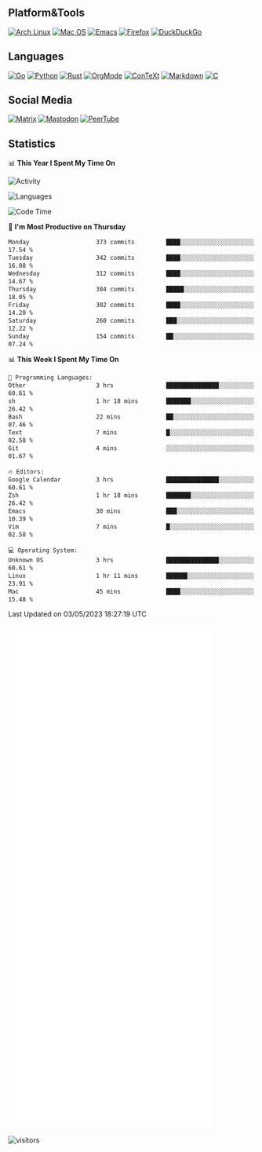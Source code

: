 ## Platform&Tools

[![Arch Linux](https://img.shields.io/badge/ArchLinux-1793D1?logo=arch-linux&logoColor=fff&style=flat-square)](https://archlinux.org/)
[![Mac OS](https://img.shields.io/badge/MacOS-000000?style=flat-square&logo=macos&logoColor=F0F0F0)](https://www.apple.com/macos/)
[![Emacs](https://img.shields.io/badge/Emacs-%237F5AB6.svg?&style=flat-square&logo=gnu-emacs&logoColor=white)](https://www.gnu.org/software/emacs/)
[![Firefox](https://img.shields.io/badge/Firefox-FF7139?style=flat-square&logo=Firefox-Browser&logoColor=white)](https://firefox.com/)
[![DuckDuckGo](https://img.shields.io/badge/DuckDuckGo-DE5833?style=flat-square&logo=DuckDuckGo&logoColor=white)](https://duckduckgo.com/)

## Languages

[![Go](https://img.shields.io/badge/Golang-%2300ADD8.svg?style=flat-square&logo=go&logoColor=white)](https://golang.org/)
[![Python](https://img.shields.io/badge/Python-3670A0?style=flat-square&logo=python&logoColor=ffdd54)](https://www.python.org/)
[![Rust](https://img.shields.io/badge/Rust-%23000000.svg?style=flat-square&logo=rust&logoColor=white)](https://www.rust-lang.org/)
[![OrgMode](https://img.shields.io/badge/OrgMode-%23000000.svg?style=flat-square&logo=org&logoColor=white)](https://orgmode.org/)
[![ConTeXt](https://img.shields.io/badge/ConTeXt-%23008080.svg?style=flat-square&logo=latex&logoColor=white)](https://contextgarden.net/)
[![Markdown](https://img.shields.io/badge/MarkDown-%23000000.svg?style=flat-square&logo=markdown&logoColor=white)](https://daringfireball.net/projects/markdown/)
[![C](https://img.shields.io/badge/C-%2300599C.svg?style=flat-square&logo=c&logoColor=white)](https://www.iso.org/standard/74528.html)

## Social Media
<!--[![Telegram](https://img.shields.io/badge/SteamedFish-2CA5E0?style=social&logo=telegram&logoColor=white)](https://t.me/SteamedFish)-->

[![Matrix](https://img.shields.io/badge/SteamedFish-2CA5E0?style=social&logo=matrix&logoColor=black)](https://matrix.to/#/@i:steamedfish.org)
[![Mastodon](https://img.shields.io/mastodon/follow/109596467238113271?domain=https%3A%2F%2Fmastodon.steamedfish.org%2F&style=social)](https://steamedfish.org/@SteamedFish)
[![PeerTube](https://img.shields.io/badge/PeerTube-23000000.svg?logo=peertube&style=social)](https://peertube.steamedfish.org/)

## Statistics


📊 **This Year I Spent My Time On** 

![Activity](https://wakatime.com/share/@SteamedFish/7529f30a-f1b7-40a4-8d09-e6d855cb7a13.png)

![Languages](https://wakatime.com/share/@SteamedFish/1c5e5366-0e9e-40d8-ac85-d630f61b69c6.svg)

<!--START_SECTION:waka-->
![Code Time](http://img.shields.io/badge/Code%20Time-2%2C429%20hrs%2012%20mins-blue)

📅 **I'm Most Productive on Thursday** 

```text
Monday                   373 commits         ████░░░░░░░░░░░░░░░░░░░░░   17.54 % 
Tuesday                  342 commits         ████░░░░░░░░░░░░░░░░░░░░░   16.08 % 
Wednesday                312 commits         ████░░░░░░░░░░░░░░░░░░░░░   14.67 % 
Thursday                 384 commits         █████░░░░░░░░░░░░░░░░░░░░   18.05 % 
Friday                   302 commits         ████░░░░░░░░░░░░░░░░░░░░░   14.20 % 
Saturday                 260 commits         ███░░░░░░░░░░░░░░░░░░░░░░   12.22 % 
Sunday                   154 commits         ██░░░░░░░░░░░░░░░░░░░░░░░   07.24 % 
```


📊 **This Week I Spent My Time On** 

```text
💬 Programming Languages: 
Other                    3 hrs               ███████████████░░░░░░░░░░   60.61 % 
sh                       1 hr 18 mins        ███████░░░░░░░░░░░░░░░░░░   26.42 % 
Bash                     22 mins             ██░░░░░░░░░░░░░░░░░░░░░░░   07.46 % 
Text                     7 mins              █░░░░░░░░░░░░░░░░░░░░░░░░   02.58 % 
Git                      4 mins              ░░░░░░░░░░░░░░░░░░░░░░░░░   01.67 % 

🔥 Editors: 
Google Calendar          3 hrs               ███████████████░░░░░░░░░░   60.61 % 
Zsh                      1 hr 18 mins        ███████░░░░░░░░░░░░░░░░░░   26.42 % 
Emacs                    30 mins             ███░░░░░░░░░░░░░░░░░░░░░░   10.39 % 
Vim                      7 mins              █░░░░░░░░░░░░░░░░░░░░░░░░   02.58 % 

💻 Operating System: 
Unknown OS               3 hrs               ███████████████░░░░░░░░░░   60.61 % 
Linux                    1 hr 11 mins        ██████░░░░░░░░░░░░░░░░░░░   23.91 % 
Mac                      45 mins             ████░░░░░░░░░░░░░░░░░░░░░   15.48 % 
```


 Last Updated on 03/05/2023 18:27:19 UTC
<!--END_SECTION:waka-->


![Metrics](https://github.com/SteamedFish/SteamedFish/blob/master/github-metrics.svg)


![visitors](https://visitor-badge.laobi.icu/badge?page_id=SteamedFish.SteamedFish)
